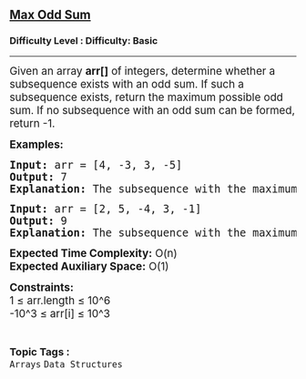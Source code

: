 <h2><a href="https://www.geeksforgeeks.org/problems/max-odd-sum0651/1?page=30&difficulty=Basic&status=unsolved,attempted&sortBy=accuracy">Max Odd Sum</a></h2><h3>Difficulty Level : Difficulty: Basic</h3><hr><div class="problems_problem_content__Xm_eO"><p><span style="font-size: 14pt;">Given an array <strong>arr[]</strong> of integers, determine whether a subsequence exists with an odd sum. If such a subsequence exists, return the maximum possible odd sum. If no subsequence with an odd sum can be formed, return -1.</span></p>
<p><span style="font-size: 14pt;"><strong>Examples:</strong></span></p>
<pre><span style="font-size: 14pt;"><strong>Input:</strong> arr = [4, -3, 3, -5]</span><br><span style="font-size: 14pt;"><strong>Output:</strong> 7</span><br><span style="font-size: 14pt;"><strong>Explanation:</strong> The subsequence with the maximum odd sum is [4, 3], and the sum is 4 + 3 = 7.</span></pre>
<pre><span style="font-size: 14pt;"><strong>Input:</strong> arr = [2, 5, -4, 3, -1]</span><br><span style="font-size: 14pt;"><strong>Output:</strong> 9</span><br><span style="font-size: 14pt;"><strong>Explanation:</strong> The subsequence with the maximum odd sum is [2, 5, 3, -1], and the sum is 2 + 5 + 3 + (-1) = 9.</span></pre>
<p><span style="font-size: 14pt;"><strong>Expected Time Complexity:</strong> O(n)</span><br><span style="font-size: 14pt;"><strong>Expected Auxiliary Space:</strong> O(1)</span></p>
<p><span style="font-size: 14pt;"><strong>Constraints:</strong></span><br><span style="font-size: 14pt;">1 ≤ arr.length ≤ 10^6</span><br><span style="font-size: 14pt;">-10^3 ≤ arr[i] ≤ 10^3</span></p></div><br><p><span style=font-size:18px><strong>Topic Tags : </strong><br><code>Arrays</code>&nbsp;<code>Data Structures</code>&nbsp;